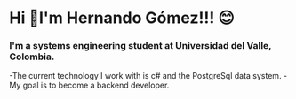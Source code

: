 # Hi 👋I'm Hernando Gómez!!! 😊

### I'm a systems engineering student at Universidad del Valle, Colombia.

-The current technology I work with is c# and the PostgreSql data system.
-My goal is to become a backend developer.

